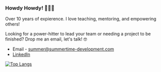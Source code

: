 ### Howdy Howdy! 👋👋👋

Over 10 years of expierence. I love teaching, mentoring, and empowering others! 

Looking for a power-hitter to lead your team or needing a project to be finished? Drop me an email, let's talk! 🤓

* Email - summer@summertime-development.com
* [LinkedIn](https://www.linkedin.com/in/summer-tomaseski-025b46178/)


[![Top Langs](https://github-readme-stats.vercel.app/api/top-langs/?username=GamesOfSummer&layout=compact)](https://github.com/anuraghazra/github-readme-stats)





<!--
**GamesOfSummer/GamesOfSummer** is a ✨ _special_ ✨ repository because its `README.md` (this file) appears on your GitHub profile.

Here are some ideas to get you started:

- 🔭 I’m currently working on ...
- 🌱 I’m currently learning ...
- 👯 I’m looking to collaborate on ...
- 🤔 I’m looking for help with ...
- 💬 Ask me about ...
- 📫 How to reach me: ...
- 😄 Pronouns: ...
- ⚡ Fun fact: ...
-->
